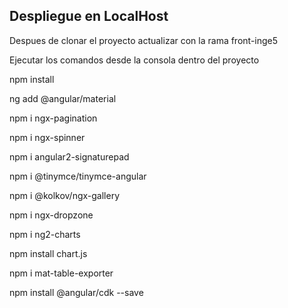 ## Despliegue en LocalHost

Despues de clonar el proyecto actualizar con la rama front-inge5

Ejecutar los comandos desde la consola dentro del proyecto

npm install

ng add @angular/material

npm i ngx-pagination

npm i ngx-spinner

npm i angular2-signaturepad

npm i @tinymce/tinymce-angular

npm i @kolkov/ngx-gallery

npm i ngx-dropzone

npm i ng2-charts

npm install chart.js

npm i mat-table-exporter

npm install @angular/cdk --save